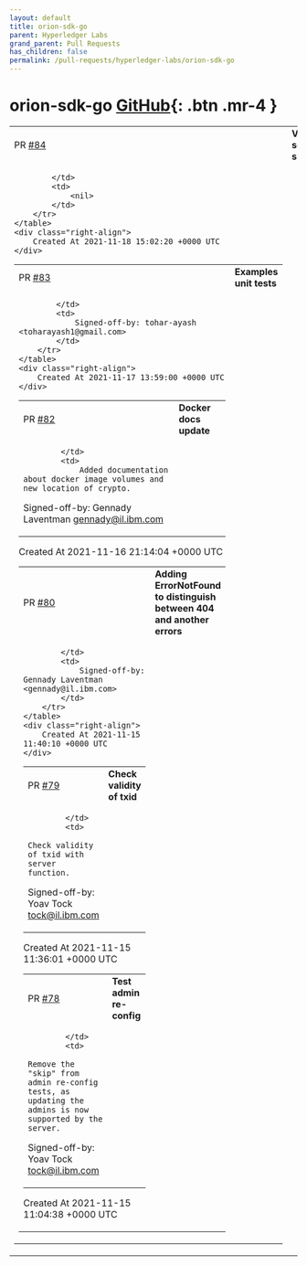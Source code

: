 ```yaml
---
layout: default
title: orion-sdk-go
parent: Hyperledger Labs
grand_parent: Pull Requests
has_children: false
permalink: /pull-requests/hyperledger-labs/orion-sdk-go
---
```


# orion-sdk-go <span class="fs-3 right-align">[GitHub](https://github.com/hyperledger-labs/orion-sdk-go){: .btn .mr-4 }</span>


<div>
    <table>
        <tr>
            <td>
                PR <a href="https://github.com/hyperledger-labs/orion-sdk-go/pull/84" class=".btn">#84</a>
            </td>
            <td>
                <b>
                    Verify server signature
                </b>
            </td>
        </tr>
        <tr>
            <td>
                
            </td>
            <td>
                <nil>
            </td>
        </tr>
    </table>
    <div class="right-align">
        Created At 2021-11-18 15:02:20 +0000 UTC
    </div>
</div>

<div>
    <table>
        <tr>
            <td>
                PR <a href="https://github.com/hyperledger-labs/orion-sdk-go/pull/83" class=".btn">#83</a>
            </td>
            <td>
                <b>
                    Examples unit tests
                </b>
            </td>
        </tr>
        <tr>
            <td>
                
            </td>
            <td>
                Signed-off-by: tohar-ayash <toharayash1@gmail.com>
            </td>
        </tr>
    </table>
    <div class="right-align">
        Created At 2021-11-17 13:59:00 +0000 UTC
    </div>
</div>

<div>
    <table>
        <tr>
            <td>
                PR <a href="https://github.com/hyperledger-labs/orion-sdk-go/pull/82" class=".btn">#82</a>
            </td>
            <td>
                <b>
                    Docker docs update 
                </b>
            </td>
        </tr>
        <tr>
            <td>
                
            </td>
            <td>
                Added documentation about docker image volumes and new location of crypto.

Signed-off-by: Gennady Laventman <gennady@il.ibm.com>
            </td>
        </tr>
    </table>
    <div class="right-align">
        Created At 2021-11-16 21:14:04 +0000 UTC
    </div>
</div>

<div>
    <table>
        <tr>
            <td>
                PR <a href="https://github.com/hyperledger-labs/orion-sdk-go/pull/80" class=".btn">#80</a>
            </td>
            <td>
                <b>
                    Adding ErrorNotFound to distinguish between 404 and another errors
                </b>
            </td>
        </tr>
        <tr>
            <td>
                
            </td>
            <td>
                Signed-off-by: Gennady Laventman <gennady@il.ibm.com>
            </td>
        </tr>
    </table>
    <div class="right-align">
        Created At 2021-11-15 11:40:10 +0000 UTC
    </div>
</div>

<div>
    <table>
        <tr>
            <td>
                PR <a href="https://github.com/hyperledger-labs/orion-sdk-go/pull/79" class=".btn">#79</a>
            </td>
            <td>
                <b>
                    Check validity of txid
                </b>
            </td>
        </tr>
        <tr>
            <td>
                
            </td>
            <td>
                Check validity of txid with server function.

Signed-off-by: Yoav Tock <tock@il.ibm.com>
            </td>
        </tr>
    </table>
    <div class="right-align">
        Created At 2021-11-15 11:36:01 +0000 UTC
    </div>
</div>

<div>
    <table>
        <tr>
            <td>
                PR <a href="https://github.com/hyperledger-labs/orion-sdk-go/pull/78" class=".btn">#78</a>
            </td>
            <td>
                <b>
                    Test admin re-config
                </b>
            </td>
        </tr>
        <tr>
            <td>
                
            </td>
            <td>
                Remove the "skip" from admin re-config tests, as updating the admins is now supported by the server.

Signed-off-by: Yoav Tock <tock@il.ibm.com>
            </td>
        </tr>
    </table>
    <div class="right-align">
        Created At 2021-11-15 11:04:38 +0000 UTC
    </div>
</div>

